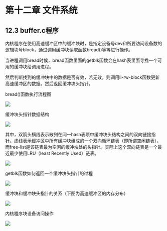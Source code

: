 # 第十二章 文件系统

## 12.3 buffer.c程序

内核程序在使用高速缓冲区中的缓冲块时，是指定设备号dev和所要访问设备数的逻辑块号block，通过调用缓冲块读取函数bread()等等进行操作。

当进程调用bread时候，bread函数里面的getblk函数会在hash表里面寻找一个可用的缓冲块给调用进程。

然后判断找到的缓冲块中的数据是否有效，若无效，则调用ll-rw-block函数更新高速缓冲区的数据。然后返回缓冲块头指针。

bread()函数执行流程图

![](5.png)

缓冲块头指针数据结构

![](2.png)

其中，双箭头横线表示散列在同一hash表项中缓冲块头结构之间的双向链接指针。虚线表示缓冲区中所有缓冲块组成的一个双向循环链表（即所谓空闲链表），而free-list是该链表最为空闲的缓冲块处的头指针。实际上这个双向链表是一个最近最少使用LRU（least Recently Used）链表。

![](3.png)

getblk函数如何返回一个缓冲块头指针的过程

![](1.png)

缓冲块和缓冲块头指针的关系（下图为高速缓冲区的内存分布）

![](4.png)

内核程序块设备访问操作

![](6.png)

